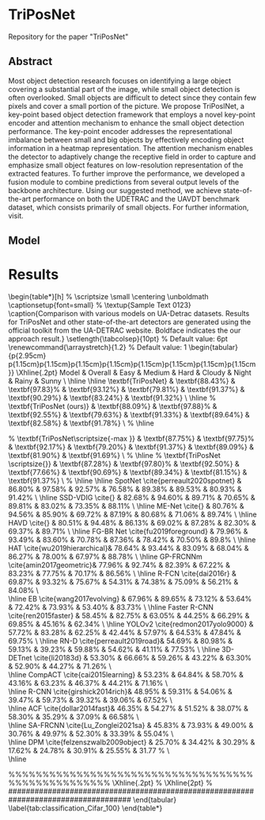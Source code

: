 # TriPosNet
Repository for the paper "TriPosNet"
## Abstract
Most object detection research focuses on identifying a large object covering a substantial part of the image, while small object detection is often overlooked. Small objects are difficult to detect since they contain few pixels and cover a small portion of the picture. We propose TriPoslNet, a key-point based object detection framework that employs a novel key-point encoder and attention mechanism to enhance the small object detection performance. The key-point encoder addresses the representational imbalance between small and big objects by effectively encoding object information in a heatmap representation. The attention mechanism enables the detector to adaptively change the receptive field in order to capture and emphasize small object features on low-resolution representation of the extracted features. To further improve the performance, we developed a fusion module to combine predictions from several output levels of the backbone architecture. Using our suggested method, we achieve state-of-the-art performance on both the UDETRAC and the UAVDT benchmark dataset, which consists primarily of small objects. For further information, visit.

## Model


# Results

\begin{table*}[h] 
% \scriptsize
\small
\centering
\unboldmath
\captionsetup{font=small}
% \textup{Sample Text 0123}
\caption{Comparison with various models on UA-Detrac datasets. Results for TriPosNet and other state-of-the-art detectors are generated using the official toolkit from the UA-DETRAC website. Boldface
indicates the our approach result.}
\setlength{\tabcolsep}{10pt} % Default value: 6pt
\renewcommand{\arraystretch}{1.2} % Default value: 1
\begin{tabular}{p{2.95cm} p{1.15cm}p{1.15cm}p{1.15cm}p{1.15cm}p{1.15cm}p{1.15cm}p{1.15cm}p{1.15cm}}
\Xhline{.2pt}
Model & Overall & Easy & Medium & Hard & Cloudy & Night & Rainy & Sunny   \\ 
 \hline \hline
     \textbf{TriPosNet} & \textbf{88.43\%} &	\textbf{97.83}\% &	\textbf{93.12\%} &	\textbf{79.81\%} &	\textbf{91.37\%} &	\textbf{90.29\%} &	\textbf{83.24\%} &	\textbf{91.32\%} \\ 
    \hline
    % \textbf{TriPosNet (ours)} & \textbf{88.09\%} &	\textbf{97.88}\% &	\textbf{92.55\%} &	\textbf{79.63\%} &	\textbf{91.33\%} &	\textbf{89.64\%} &	\textbf{82.58\%} &	\textbf{91.78\%} \\ 
    % \hline
    
%     \textbf{TriPosNet\scriptsize{-max }} & \textbf{87.75\%} &	\textbf{97.75}\% &	\textbf{92.17\%} &	\textbf{79.20\%} &	\textbf{91.37\%} &	\textbf{89.09\%} &	\textbf{81.90\%} &	\textbf{91.69\%} \\ 
% \hline
%     \textbf{TriPosNet \scriptsize{}} & \textbf{87.28\%} &	\textbf{97.80}\% &	\textbf{92.50\%} &	\textbf{77.66\%} &	\textbf{90.69\%} &	\textbf{89.34\%} &	\textbf{81.15\%} &	\textbf{91.37\%} \\ 
%     \hline
    \hline
    SpotNet \cite{perreault2020spotnet} & 86.80\% &	97.58\% &	92.57\% &	76.58\% &	89.38\% &	89.53\% &	80.93\% &	91.42\% \\ 
    \hline
    SSD-VDIG \cite{} & 82.68\% &	94.60\% &	89.71\% &	70.65\% &	89.81\% &	83.02\% &	73.35\% &	88.11\%  \\ 
    \hline
    ME-Net \cite{} & 80.76\% &	94.56\% &	85.90\% &	69.72\% &	87.19\% &	80.68\% &	71.06\% &	89.74\%  \\
    \hline
    HAVD \cite{} & 80.51\% &	94.48\% &	86.13\% &	69.02\% &	87.28\% &	82.30\% &	69.37\% &	89.71\%  \\ 
    \hline
        FG-BR Net \cite{fu2019foreground} & 79.96\% & 93.49\% & 83.60\% & 70.78\% & 87.36\% & 78.42\% & 70.50\% & 89.8\% \\
        \hline
            HAT  \cite{wu2019hierarchical}&  78.64\% & 93.44\% & 83.09\% & 68.04\% & 86.27\% & 78.00\% & 67.97\% & 88.78\%  \\ 
            \hline 
    GP-FRCNNm  \cite{amin2017geometric}& 77.96\% & 92.74\% & 82.39\% & 67.22\% & 83.23\% & 77.75\% & 70.17\% & 86.56\% \\
    \hline
    R-FCN  \cite{dai2016r} &  69.87\% & 93.32\% & 75.67\% & 54.31\% & 74.38\% & 75.09\% & 56.21\% & 84.08\%  \\  
    \hline
    EB  \cite{wang2017evolving} &  67.96\% & 89.65\% & 73.12\% & 53.64\% & 72.42\% & 73.93\% & 53.40\% & 83.73\% \\
    \hline
    Faster R-CNN  \cite{ren2015faster} &  58.45\% & 82.75\% & 63.05\% & 44.25\% & 66.29\% & 69.85\% & 45.16\% & 62.34\%  \\
    \hline
    YOLOv2  \cite{redmon2017yolo9000} &  57.72\% & 83.28\% & 62.25\% & 42.44\% & 57.97\% & 64.53\% & 47.84\% & 69.75\%  \\ 
    \hline 
    RN-D  \cite{perreault2019road}&  54.69\% & 80.98\% & 59.13\% & 39.23\% & 59.88\% & 54.62\% & 41.11\% & 77.53\%  \\ 
    \hline
    3D-DETnet  \cite{li20183d} & 53.30\% & 66.66\% & 59.26\% & 43.22\% & 63.30\% & 52.90\% & 44.27\% & 71.26\%  \\  
    \hline
    CompACT \cite{cai2015learning} &	53.23\% &	64.84\% &	58.70\% &	43.16\% &	63.23\% &	46.37\% &	44.21\% &	71.16\%   \\  
    \hline
    R-CNN \cite{girshick2014rich}&	48.95\% &	59.31\% &	54.06\% &	39.47\% &	59.73\% &	39.32\% &	39.06\% &	67.52\%  \\  
    \hline
    ACF \cite{dollar2014fast}&	46.35\% &	54.27\% &	51.52\% &	38.07\% &	58.30\% &	35.29\% &	37.09\% &	66.58\%  \\  
    \hline
    SA-FRCNN \cite{Lu_Zonglei2021sa} &	45.83\% &	73.93\% &	49.00\% &	30.76\% &	49.97\% &	52.30\% &	33.39\% &	55.04\%  \\  
    \hline
    DPM \cite{felzenszwalb2009object}	& 25.70\% &	34.42\% &	30.29\% &	17.62\% &	24.78\% &	30.91\% &	25.55\% & 31.77 \% \\  
    \hline
    
 %%%%%%%%%%%%%%%%%%%%%%%%%%%%%%%%%%%%%%%%%%%%%%%%%%%
             \Xhline{.2pt}
        % \Xhline{2pt}
%  ####################################################################################
      \end{tabular}
\label{tab:classification_Cifar_100}
\end{table*}
